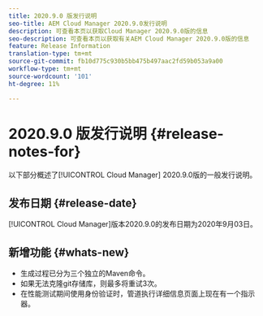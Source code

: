 ```yaml
---
title: 2020.9.0 版发行说明
seo-title: AEM Cloud Manager 2020.9.0发行说明
description: 可查看本页以获取Cloud Manager 2020.9.0版的信息
seo-description: 可查看本页以获取有关AEM Cloud Manager 2020.9.0版的信息
feature: Release Information
translation-type: tm+mt
source-git-commit: fb10d775c930b5bb475b497aac2fd59b053a9a00
workflow-type: tm+mt
source-wordcount: '101'
ht-degree: 11%

---
```


# 2020.9.0 版发行说明 {#release-notes-for}

以下部分概述了[!UICONTROL Cloud Manager] 2020.9.0版的一般发行说明。

## 发布日期 {#release-date}

[!UICONTROL Cloud Manager]版本2020.9.0的发布日期为2020年9月03日。

## 新增功能 {#whats-new}

* 生成过程已分为三个独立的Maven命令。
* 如果无法克隆git存储库，则最多将重试3次。
* 在性能测试期间使用身份验证时，管道执行详细信息页面上现在有一个指示器。